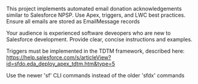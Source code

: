 <!-- Use this file to provide workspace-specific custom instructions to Copilot. For more details, visit https://code.visualstudio.com/docs/copilot/copilot-customization#_use-a-githubcopilotinstructionsmd-file -->

This project implements automated email donation acknowledgements similar to Salesforce NPSP. Use Apex, triggers, and LWC best practices.
Ensure all emails are stored as EmailMessage records

Your audience is experienced software deveopers who are new to Salesforce development. Provide clear, concise instructions and examples.

Triggers must be implemented in the TDTM framework, described here: https://help.salesforce.com/s/articleView?id=sfdo.eda_deploy_apex_tdtm.htm&type=5

Use the newer 'sf' CLI commands instead of the older 'sfdx' commands